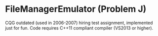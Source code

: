 # FileManagerEmulator (Problem J)

CQG outdated (used in 2006-2007) hiring test assignment, implemented just for fun.
Code requires C++11 compliant compiler (VS2013 or higher).
